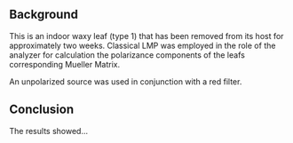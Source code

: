 ## Background
This is an indoor waxy leaf (type 1) that has been removed from its host for approximately two weeks.
Classical LMP was employed in the role of the analyzer for calculation the polarizance components
of the leafs corresponding Mueller Matrix.

An unpolarized source was used in conjunction with a red filter.  

## Conclusion
The results showed...

